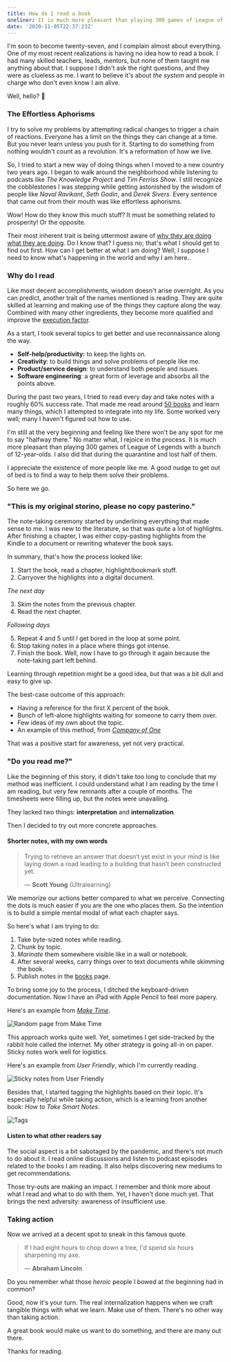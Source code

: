 ```yaml
---
title: How do I read a book
oneliner: It is much more pleasant than playing 300 games of League of Legends during the lockdown.
date: '2020-11-05T22:37:23Z'
---
```


I'm soon to become twenty-seven, and I complain almost about everything. One of my most recent realizations is having no idea how to read a book. I had many skilled teachers, leads, mentors, but none of them taught me anything about that. I suppose I didn't ask the right questions, and they were as clueless as me. I want to believe it's about _the system_ and people in charge who don't even know I am alive.

Well, hello? 👋

### The Effortless Aphorisms

I try to solve my problems by attempting radical changes to trigger a chain of reactions. Everyone has a limit on the things they can change at a time. But you never learn unless you push for it. Starting to do something from nothing wouldn't count as a revolution. It's a reformation of how we live.

So, I tried to start a new way of doing things when I moved to a new country two years ago. I began to walk around the neighborhood while listening to podcasts like _The Knowledge Project_ and _Tim Ferriss Show_. I still recognize the cobblestones I was stepping while getting astonished by the wisdom of people like _Naval Ravikant_, _Seth Godin_, and _Derek Sivers_. Every sentence that came out from their mouth was like effortless aphorisms.

Wow! How do they know this much stuff? It must be something related to prosperity! Or the opposite.

Their most inherent trait is being uttermost aware of [why they are doing what they are doing](/tags/why-are-you-doing?target=blank). Do I know that? I guess no; that's what I should get to find out first. How can I get better at what I am doing? Well, I suppose I need to know what's happening in the world and why I am here..

### Why do I read

Like most decent accomplishments, wisdom doesn't arise overnight. As you can predict, another trait of the names mentioned is reading. They are quite skilled at learning and making use of the things they capture along the way. Combined with many other ingredients, they become more qualified and improve the [execution factor](/tags/execution-factor?target=blank).

As a start, I took several topics to get better and use reconnaissance along the way.

- **Self-help/productivity:** to keep the lights on.
- **Creativity**: to build things and solve problems of people like me.
- **Product/service design**: to understand both people and issues.
- **Software engineering**: a great form of leverage and absorbs all the points above.

During the past two years, I tried to read every day and take notes with a roughly 60% success rate.
That made me read around [50 books](/books?target=blank) and learn many things, which I attempted to integrate into my life.
Some worked very well; many I haven't figured out how to use.

I'm still at the very beginning and feeling like there won't be any spot for me to say "halfway there."
No matter what, I rejoice in the process.
It is much more pleasant than playing 300 games of League of Legends with a bunch of 12-year-olds.
I also did that during the quarantine and lost half of them.

I appreciate the existence of more people like me.
A good nudge to get out of bed is to find a way to help them solve their problems.

So here we go.

### "This is my original storino, please no copy pasterino."

The note-taking ceremony started by underlining everything that made sense to me.
I was new to the literature, so that was quite a lot of highlights.
After finishing a chapter, I was either copy-pasting highlights from the Kindle to a document or rewriting whatever the book says.

In summary, that's how the process looked like:

1.  Start the book, read a chapter, highlight/bookmark stuff.
2.  Carryover the highlights into a digital document.

_The next day_

3.  Skim the notes from the previous chapter.
4.  Read the next chapter.

_Following days_

5.  Repeat 4 and 5 until I get bored in the loop at some point.
6.  Stop taking notes in a place where things got intense.
7.  Finish the book. Well, now I have to go through it again because the note-taking part left behind.

Learning through repetition might be a good idea, but that was a bit dull and easy to give up.

The best-case outcome of this approach:

- Having a reference for the first X percent of the book.
- Bunch of left-alone highlights waiting for someone to carry them over.
- Few ideas of my own about the topic.
- An example of this method, from _[Company of One](/books/company-of-one?target=blank)_

That was a positive start for awareness, yet not very practical.

### "Do you read me?"

Like the beginning of this story, it didn't take too long to conclude that my method was inefficient.
I could understand what I am reading by the time I am reading, but very few remnants after a couple of months.
The timesheets were filling up, but the notes were unavailing.

They lacked two things: **interpretation** and **internalization**.

Then I decided to try out more concrete approaches.

#### Shorter notes, with my own words

> Trying to retrieve an answer that doesn’t yet exist in your mind is like laying down a road leading to a building that hasn’t been constructed yet.
>
> &mdash; **Scott Young** (Ultralearning)

We memorize our actions better compared to what we perceive.
Connecting the dots is much easier if you are the one who places them.
So the intention is to build a simple mental modal of what each chapter says.

So here's what I am trying to do:

1.  Take byte-sized notes while reading.
2.  Chunk by topic.
3.  _Marinate_ them somewhere visible like in a wall or notebook.
4.  After several weeks, carry things over to text documents while skimming the book.
5.  Publish notes in the [books](/books?target=blank) page.

To bring some joy to the process, I ditched the keyboard-driven documentation. Now I have an iPad with Apple Pencil to feel more papery.

Here's an example from [_Make Time_](/books/make-time?target=blank).

![Random page from Make Time](/images/books/make-time/make-time-08.jpg)

This approach works quite well. Yet, sometimes I get side-tracked by the rabbit hole called the internet. My other strategy is going all-in on paper. Sticky notes work well for logistics.

Here's an example from _User Friendly_, which I'm currently reading.

![Sticky notes from User Friendly](/images/articles/how-do-I-read/how-do-I-read-post-it.jpg)

Besides that, I started tagging the highlights based on their topic. It's especially helpful while taking action, which is a learning from another book: _How to Take Smart Notes_.

![Tags](/images/articles/how-do-I-read/how-do-I-read-tags.jpg)

#### Listen to what other readers say

The social aspect is a bit sabotaged by the pandemic, and there's not much to do about it.
I read online discussions and listen to podcast episodes related to the books I am reading.
It also helps discovering new mediums to get recommendations.

Those try-outs are making an impact.
I remember and think more about what I read and what to do with them.
Yet, I haven't done much yet. That brings the next adversity: awareness of insufficient use.

### Taking action

Now we arrived at a decent spot to sneak in this famous quote.

> If I had eight hours to chop down a tree, I'd spend six hours sharpening my axe.
>
> &mdash; **Abraham Lincoln**

Do you remember what those _heroic_ people I bowed at the beginning had in common?

Good, now it's your turn. The real internalization happens when we craft tangible things with what we learn. Make use of them. There's no other way than taking action.

A great book would make us want to do something, and there are many out there.

Thanks for reading.
